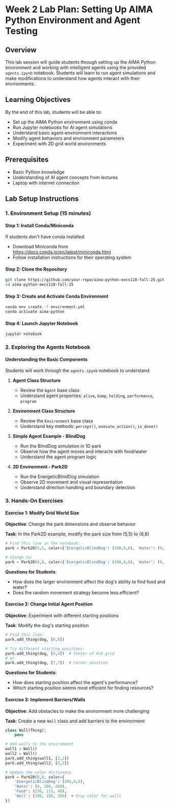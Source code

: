 # Week 2 Lab Plan: Setting Up AIMA Python Environment and Agent Testing

## Overview
This lab session will guide students through setting up the AIMA Python environment and working with intelligent agents using the provided `agents.ipynb` notebook. Students will learn to run agent simulations and make modifications to understand how agents interact with their environments.

## Learning Objectives
By the end of this lab, students will be able to:
- Set up the AIMA Python environment using conda
- Run Jupyter notebooks for AI agent simulations
- Understand basic agent-environment interactions
- Modify agent behaviors and environment parameters
- Experiment with 2D grid world environments

## Prerequisites
- Basic Python knowledge
- Understanding of AI agent concepts from lectures
- Laptop with internet connection

## Lab Setup Instructions

### 1. Environment Setup (15 minutes)

#### Step 1: Install Conda/Miniconda
If students don't have conda installed:
- Download Miniconda from https://docs.conda.io/en/latest/miniconda.html
- Follow installation instructions for their operating system

#### Step 2: Clone the Repository
```bash
git clone https://github.com/your-repo/aima-python-eecs118-fall-25.git
cd aima-python-eecs118-fall-25
```

#### Step 3: Create and Activate Conda Environment
```bash
conda env create -f environment.yml
conda activate aima-python
```

#### Step 4: Launch Jupyter Notebook
```bash
jupyter notebook
```

### 2. Exploring the Agents Notebook

#### Understanding the Basic Components
Students will work through the `agents.ipynb` notebook to understand:

1. **Agent Class Structure**
   - Review the `Agent` base class
   - Understand agent properties: `alive`, `bump`, `holding`, `performance`, `program`

2. **Environment Class Structure**
   - Review the `Environment` base class
   - Understand key methods: `percept()`, `execute_action()`, `is_done()`

3. **Simple Agent Example - BlindDog**
   - Run the BlindDog simulation in 1D park
   - Observe how the agent moves and interacts with food/water
   - Understand the agent program logic

4. **2D Environment - Park2D**
   - Run the EnergeticBlindDog simulation
   - Observe 2D movement and visual representation
   - Understand direction handling and boundary detection

### 3. Hands-On Exercises

#### Exercise 1: Modify Grid World Size
**Objective**: Change the park dimensions and observe behavior

**Task**: In the Park2D example, modify the park size from (5,5) to (8,8)
```python
# Find this line in the notebook:
park = Park2D(5,5, color={'EnergeticBlindDog': (200,0,0), 'Water': (0, 200, 200), 'Food': (230, 115, 40)})

# Change to:
park = Park2D(8,8, color={'EnergeticBlindDog': (200,0,0), 'Water': (0, 200, 200), 'Food': (230, 115, 40)})
```

**Questions for Students**:
- How does the larger environment affect the dog's ability to find food and water?
- Does the random movement strategy become less efficient?

#### Exercise 2: Change Initial Agent Position
**Objective**: Experiment with different starting positions

**Task**: Modify the dog's starting position
```python
# Find this line:
park.add_thing(dog, [0,0])

# Try different starting positions:
park.add_thing(dog, [4,4])  # Center of 8x8 grid
# or
park.add_thing(dog, [7,7])  # Corner position
```

**Questions for Students**:
- How does starting position affect the agent's performance?
- Which starting position seems most efficient for finding resources?

#### Exercise 3: Implement Barriers/Walls
**Objective**: Add obstacles to make the environment more challenging

**Task**: Create a new `Wall` class and add barriers to the environment
```python
class Wall(Thing):
    pass

# Add walls to the environment
wall1 = Wall()
wall2 = Wall()
park.add_thing(wall1, [2,2])
park.add_thing(wall2, [3,3])

# Update the color dictionary
park = Park2D(8,8, color={
    'EnergeticBlindDog': (200,0,0),
    'Water': (0, 200, 200),
    'Food': (230, 115, 40),
    'Wall': (100, 100, 100)  # Gray color for walls
})
```
